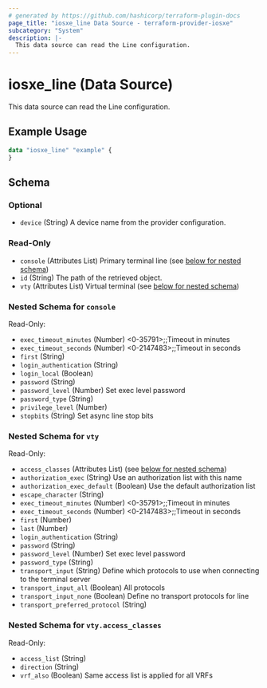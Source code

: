 ```yaml
---
# generated by https://github.com/hashicorp/terraform-plugin-docs
page_title: "iosxe_line Data Source - terraform-provider-iosxe"
subcategory: "System"
description: |-
  This data source can read the Line configuration.
---
```


# iosxe_line (Data Source)

This data source can read the Line configuration.

## Example Usage

```terraform
data "iosxe_line" "example" {
}
```

<!-- schema generated by tfplugindocs -->
## Schema

### Optional

- `device` (String) A device name from the provider configuration.

### Read-Only

- `console` (Attributes List) Primary terminal line (see [below for nested schema](#nestedatt--console))
- `id` (String) The path of the retrieved object.
- `vty` (Attributes List) Virtual terminal (see [below for nested schema](#nestedatt--vty))

<a id="nestedatt--console"></a>
### Nested Schema for `console`

Read-Only:

- `exec_timeout_minutes` (Number) <0-35791>;;Timeout in minutes
- `exec_timeout_seconds` (Number) <0-2147483>;;Timeout in seconds
- `first` (String)
- `login_authentication` (String)
- `login_local` (Boolean)
- `password` (String)
- `password_level` (Number) Set exec level password
- `password_type` (String)
- `privilege_level` (Number)
- `stopbits` (String) Set async line stop bits


<a id="nestedatt--vty"></a>
### Nested Schema for `vty`

Read-Only:

- `access_classes` (Attributes List) (see [below for nested schema](#nestedatt--vty--access_classes))
- `authorization_exec` (String) Use an authorization list with this name
- `authorization_exec_default` (Boolean) Use the default authorization list
- `escape_character` (String)
- `exec_timeout_minutes` (Number) <0-35791>;;Timeout in minutes
- `exec_timeout_seconds` (Number) <0-2147483>;;Timeout in seconds
- `first` (Number)
- `last` (Number)
- `login_authentication` (String)
- `password` (String)
- `password_level` (Number) Set exec level password
- `password_type` (String)
- `transport_input` (String) Define which protocols to use when connecting to the terminal server
- `transport_input_all` (Boolean) All protocols
- `transport_input_none` (Boolean) Define no transport protocols for line
- `transport_preferred_protocol` (String)

<a id="nestedatt--vty--access_classes"></a>
### Nested Schema for `vty.access_classes`

Read-Only:

- `access_list` (String)
- `direction` (String)
- `vrf_also` (Boolean) Same access list is applied for all VRFs
